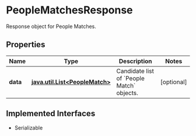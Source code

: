 

# PeopleMatchesResponse

Response object for People Matches.

## Properties

Name | Type | Description | Notes
------------ | ------------- | ------------- | -------------
**data** | [**java.util.List&lt;PeopleMatch&gt;**](PeopleMatch.md) | Candidate list of &#x60;People Match&#x60; objects. |  [optional]


## Implemented Interfaces

* Serializable


